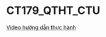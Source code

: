 # CT179_QTHT_CTU
[Video hướng dẫn thực hành](https://www.youtube.com/watch?v=MgrW8zeh02E&list=PLzRk5NAIttegP-XiUhmkcRpXdthSjq6Gc)
